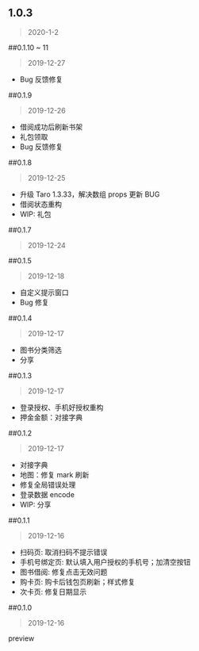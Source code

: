 ## 1.0.3

> 2020-1-2

##0.1.10 ~ 11
> 2019-12-27

* Bug 反馈修复

##0.1.9
> 2019-12-26

* 借阅成功后刷新书架
* 礼包领取
* Bug 反馈修复

##0.1.8
> 2019-12-25

* 升级 Taro 1.3.33，解决数组 props 更新 BUG
* 借阅状态重构
* WIP: 礼包

##0.1.7
> 2019-12-24

##0.1.5
> 2019-12-18

* 自定义提示窗口
* Bug 修复

##0.1.4
> 2019-12-17

* 图书分类筛选
* 分享

##0.1.3
> 2019-12-17

* 登录授权、手机好授权重构
* 押金金额：对接字典

##0.1.2
> 2019-12-17

* 对接字典
* 地图：修复 mark 刷新
* 修复全局错误处理
* 登录数据 encode
* WIP: 分享

##0.1.1
> 2019-12-16

* 扫码页: 取消扫码不提示错误
* 手机号绑定页: 默认填入用户授权的手机号；加清空按钮
* 图书借阅: 修复点击无效问题
* 购卡页: 购卡后钱包页刷新；样式修复
* 次卡页: 修复日期显示


##0.1.0
> 2019-12-16

preview
